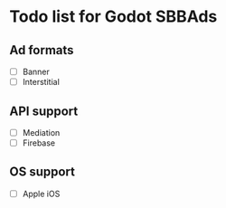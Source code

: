 # Todo list for Godot SBBAds

## Ad formats

- [ ] Banner
- [ ] Interstitial

## API support

- [ ] Mediation
- [ ] Firebase

## OS support

- [ ] Apple iOS
